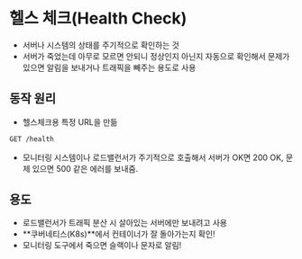 # 헬스 체크(Health Check)
- 서버나 시스템의 상태를 주기적으로 확인하는 것
- 서버가 죽었는데 아무로 모르면 안되니 정상인지 아닌지 자동으로 확인해서 문제가 있으면 알림을 보내거나 트래픽을 빼주는 용도로 사용

## 동작 원리
- 헬스체크용 특정 URL을 만듦
~~~ bash
GET /health
~~~
- 모니터링 시스템이나 로드밸런서가 주기적으로 호출해서 서버가 OK면 200 OK, 문제 있으면 500 같은 에러를 보내줌.

## 용도 
- 로드밸런서가 트래픽 분산 시 살아있는 서버에만 보내려고 사용
- **쿠버네티스(K8s)**에서 컨테이너가 잘 돌아가는지 확인!
- 모니터링 도구에서 죽으면 슬랙이나 문자로 알림!